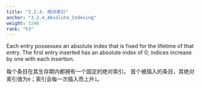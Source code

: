 ```yaml
---
title: "3.2.4. 绝对索引"
anchor: "3.2.4_Absolute_Indexing"
weight: 3240
rank: "h3"
---
```


Each entry possesses an absolute index that is fixed for the lifetime of that entry. The first entry inserted has an absolute index of 0; indices increase by one with each insertion.

每个条目在其生存期内都拥有一个固定的绝对索引。
首个被插入的条目，其绝对索引值为`0`；索引会每一次插入而上升`1`。
